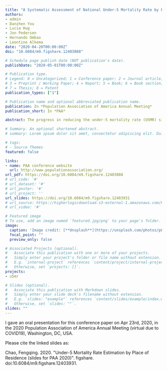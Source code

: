 ```yaml
---
title: "A Systematic Assessment of National Under-5 Mortality Rate by Place of Residence for 109 Countries"
authors:
- admin
- Danzhen You
- Lucia Hug
- Jon Pedersen
- Hernando Ombao
- Leontine Alkema
date: "2020-04-20T00:00:00Z"
doi: "10.6084/m9.figshare.12403088"

# Schedule page publish date (NOT publication's date).
publishDate: "2020-05-01T00:00:00Z"

# Publication type.
# Legend: 0 = Uncategorized; 1 = Conference paper; 2 = Journal article;
# 3 = Preprint / Working Paper; 4 = Report; 5 = Book; 6 = Book section;
# 7 = Thesis; 8 = Patent
publication_types: ["1"]

# Publication name and optional abbreviated publication name.
publication: In *Population Association of America Annual Meeting*
publication_short: In *PAA*

abstract: The progress in reducing the under-5 mortality rate (U5MR) since 1990 has been remarkable but uneven within countries between urban and rural populations. While trend U5MR estimates have been published frequently, an analysis of U5MR by urban and rural area has not been available across countries over time. In this paper, we provide annual estimates of U5MR among urban residence for 109 countries from 1990 to 2018 using a Bayesian time series model and assess the corresponding uncertainty. The analyses are based on an extensive database complied from surveys (including DHS, MICS, RHS, PAPFAM, PAPCHILD), censuses, and vital registration system. We present results for selected countries and identify country-years with the highest disparities in U5MR between urban area and national level.

# Summary. An optional shortened abstract.
# summary: Lorem ipsum dolor sit amet, consectetur adipiscing elit. Duis posuere tellus ac convallis placerat. Proin tincidunt magna sed ex sollicitudin condimentum.

# tags:
# - Source Themes
featured: false

links:
- name: PAA conference website
  url: http://www.populationassociation.org/
url_pdf: https://doi.org/10.6084/m9.figshare.12403088
# url_code: '#'
# url_dataset: '#'
# url_poster: '#'
# url_project: ''
url_slides: https://doi.org/10.6084/m9.figshare.12403931
# url_source: https://higherlogicdownload.s3-external-1.amazonaws.com/POPULATIONASSOCIATION/FengqingChao_EstimateU5MRbyResidence_PAApaper.pdf?AWSAccessKeyId=AKIAVRDO7IEREB57R7MT&Expires=1590492965&Signature=Xuy5kC3MvzDv9dIdWuW%2Ft6UcLhE%3D
# url_video: '#'

# Featured image
# To use, add an image named `featured.jpg/png` to your page's folder. 
image:
  caption: 'Image credit: [**Unsplash**](https://unsplash.com/photos/pLCdAaMFLTE)'
  focal_point: ""
  preview_only: false

# Associated Projects (optional).
#   Associate this publication with one or more of your projects.
#   Simply enter your project's folder or file name without extension.
#   E.g. `internal-project` references `content/project/internal-project/index.md`.
#   Otherwise, set `projects: []`.
projects:
- u5mr

# Slides (optional).
#   Associate this publication with Markdown slides.
#   Simply enter your slide deck's filename without extension.
#   E.g. `slides: "example"` references `content/slides/example/index.md`.
#   Otherwise, set `slides: ""`.
slides: ""
---
```


I gave an oral presentation for this conference paper on Apr 23rd, 2020, in the 2020 Population Association of America Annual Meeting (virtual due to COVID19), Washington, DC, USA.

Please cite the linked slides as:

Chao, Fengqing. 2020. "Under-5 Mortality Rate Estimation by Place of Residence (slides for PAA 2020)". figshare. doi:10.6084/m9.figshare.12403931.
